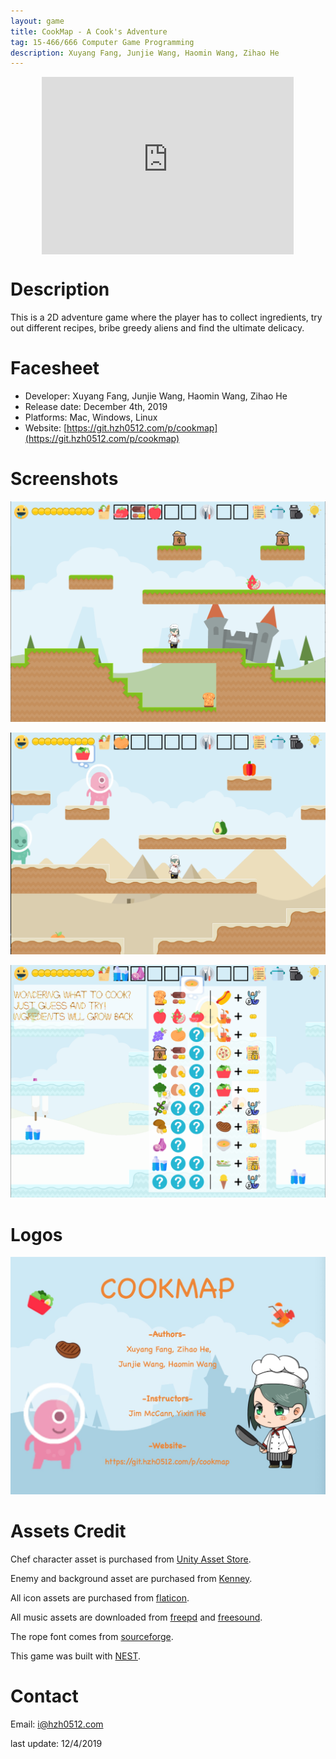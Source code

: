 ```yaml
---
layout: game
title: CookMap - A Cook's Adventure
tag: 15-466/666 Computer Game Programming
description: Xuyang Fang, Junjie Wang, Haomin Wang, Zihao He
---
```


<style>
.container {
    position: relative;
    width: 100%;
    height: 0;
    padding-bottom: 56.25%;
}
.video {
    position: absolute;
    top: 0;
    left: 10%;
    width: 80%;
    height: 100%;
}
</style>

<div class="container"><iframe width="560" height="315" src="https://www.youtube.com/embed/mA3wqXsRHHI" frameborder="0" allow="accelerometer; autoplay; encrypted-media; gyroscope; picture-in-picture" allowfullscreen class="video"></iframe></div>

# Description

This is a 2D adventure game where the player has to collect ingredients, try out different recipes, bribe greedy aliens and find the ultimate delicacy.

# Facesheet

* Developer: Xuyang Fang, Junjie Wang, Haomin Wang, Zihao He
* Release date: December 4th, 2019
* Platforms: Mac, Windows, Linux
* Website: [https://git.hzh0512.com/p/cookmap](https://git.hzh0512.com/p/cookmap)

# Screenshots

![cover picture1](../assets/images/cookmap_cover1.png)

![cover picture2](../assets/images/cookmap_cover2.png)

![cover picture3](../assets/images/cookmap_cover3.png)

# Logos

![asset1](../assets/images/cookmap_asset1.jpg)

# Assets Credit

Chef character asset is purchased from [Unity Asset Store](https://assetstore.unity.com/).

Enemy and background asset are purchased from [Kenney](https://kenney.nl/).

All icon assets are purchased from [flaticon](https://www.flaticon.com/).

All music assets are downloaded from [freepd](https://freepd.com/) and [freesound](https://freesound.org/).

The rope font comes from [sourceforge](https://sourceforge.net/projects/rods-custom-font-xcf-files/).

This game was built with [NEST](https://github.com/yy9669/CookMap/blob/master/NEST.md).

# Contact

Email: <a href = "mailto:i@hzh0512.com?subject=Feedback about CookMap">i@hzh0512.com</a>

last update: 12/4/2019